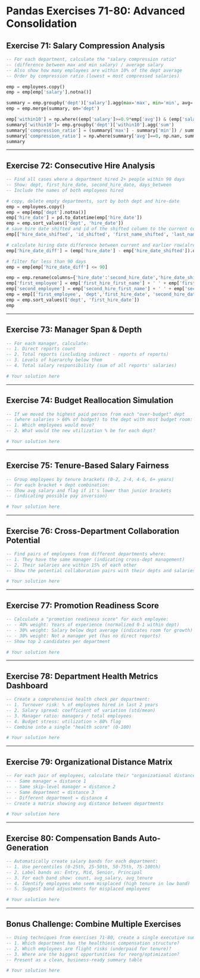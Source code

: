 # Pandas Exercises 71-80: Advanced Consolidation

## Exercise 71: Salary Compression Analysis
```sql
-- For each department, calculate the "salary compression ratio"
-- (difference between max and min salary) / average salary
-- Also show how many employees are within 10% of the dept average
-- Order by compression ratio (lowest = most compressed salaries)
```

```python
emp = employees.copy()
emp = emp[emp['salary'].notna()]

summary = emp.groupby('dept')['salary'].agg(max='max', min='min', avg='mean')
emp = emp.merge(summary, on='dept')

emp['within10'] = np.where((emp['salary']>=0.9*emp['avg']) & (emp['salary']<=1.1*emp['avg']), 1, 0)
summary['within10']= emp.groupby('dept')['within10'].agg('sum')
summary['compression_ratio'] = (summary['max'] - summary['min']) / summary['avg']
summary['compression_ratio'] = np.where(summary['avg']==0, np.nan, summary['compression_ratio'])
summary
```

---

## Exercise 72: Consecutive Hire Analysis  
```sql
-- Find all cases where a department hired 2+ people within 90 days
-- Show: dept, first_hire_date, second_hire_date, days_between
-- Include the names of both employees hired
```

```python
# copy, delete empty departments, sort by both dept and hire-date
emp = employees.copy()
emp = emp[emp['dept'].notna()]
emp['hire_date'] = pd.to_datetime(emp['hire_date']) 
emp = emp.sort_values(['dept', 'hire_date'])
# save hire date shifted and id of the shifted column to the current column for comparison
emp[['hire_date_shifted', 'id_shifted', 'first_name_shifted', 'last_name_shifted']] = (emp.groupby('dept')[['hire_date', 'id', 'first_name', 'last_name']].shift(1))

# calculate hiring date difference between current and earlier row(already sorted by hire_Date)
emp['hire_date_diff'] = (emp['hire_date'] - emp['hire_date_shifted']).dt.days

# filter for less than 90 days
emp = emp[emp['hire_date_diff'] <= 90]

emp = emp.rename(columns={'hire_date':'second_hire_date','hire_date_shifted':'first_hire_date','hire_date_diff':'days_between','first_name':'second_hire_first_name', 'last_name':'second_hire_last_name', 'first_name_shifted':'first_hire_first_name', 'last_name_shifted':'first_hire_last_name'})
emp['first_employee'] = emp['first_hire_first_name'] + ' ' + emp['first_hire_last_name']
emp['second_employee'] = emp['second_hire_first_name'] + ' ' + emp['second_hire_last_name']
emp = emp[['first_employee', 'dept','first_hire_date', 'second_hire_date', 'second_employee', 'days_between']]
emp = emp.sort_values(['dept', 'first_hire_date'])
emp
```

---

## Exercise 73: Manager Span & Depth
```sql
-- For each manager, calculate:
-- 1. Direct reports count
-- 2. Total reports (including indirect - reports of reports)
-- 3. Levels of hierarchy below them
-- 4. Total salary responsibility (sum of all reports' salaries)
```

```python
# Your solution here
```

---

## Exercise 74: Budget Reallocation Simulation
```sql
-- If we moved the highest paid person from each "over-budget" dept
-- (where salaries > 60% of budget) to the dept with most budget room:
-- 1. Which employees would move?
-- 2. What would the new utilization % be for each dept?
```

```python
# Your solution here
```

---

## Exercise 75: Tenure-Based Salary Fairness
```sql
-- Group employees by tenure brackets (0-2, 2-4, 4-6, 6+ years)
-- For each bracket + dept combination:
-- Show avg salary and flag if it's lower than junior brackets
-- (indicating possible pay inversion)
```

```python
# Your solution here
```

---

## Exercise 76: Cross-Department Collaboration Potential
```sql
-- Find pairs of employees from different departments where:
-- 1. They have the same manager (indicating cross-dept management)
-- 2. Their salaries are within 15% of each other
-- Show the potential collaboration pairs with their depts and salaries
```

```python
# Your solution here
```

---

## Exercise 77: Promotion Readiness Score
```sql
-- Calculate a "promotion readiness score" for each employee:
-- - 40% weight: Years of experience (normalized 0-1 within dept)
-- - 30% weight: Salary below dept average (indicates room for growth)
-- - 30% weight: Not a manager yet (has no direct reports)
-- Show top 2 candidates per department
```

```python
# Your solution here
```

---

## Exercise 78: Department Health Metrics Dashboard
```sql
-- Create a comprehensive health check per department:
-- 1. Turnover risk: % of employees hired in last 2 years
-- 2. Salary spread: coefficient of variation (std/mean)
-- 3. Manager ratio: managers / total employees
-- 4. Budget stress: utilization > 80% flag
-- Combine into a single "health score" (0-100)
```

```python
# Your solution here
```

---

## Exercise 79: Organizational Distance Matrix
```sql
-- For each pair of employees, calculate their "organizational distance":
-- - Same manager = distance 1
-- - Same skip-level manager = distance 2  
-- - Same department = distance 3
-- - Different department = distance 4
-- Create a matrix showing avg distance between departments
```

```python
# Your solution here
```

---

## Exercise 80: Compensation Bands Auto-Generation
```sql
-- Automatically create salary bands for each department:
-- 1. Use percentiles (0-25th, 25-50th, 50-75th, 75-100th)
-- 2. Label bands as: Entry, Mid, Senior, Principal
-- 3. For each band show: count, avg_salary, avg_tenure
-- 4. Identify employees who seem misplaced (high tenure in low band)
-- 5. Suggest band adjustments for misplaced employees
```

```python
# Your solution here
```

---

## Bonus Challenge: Combine Multiple Exercises
```sql
-- Using techniques from exercises 71-80, create a single executive summary:
-- 1. Which department has the healthiest compensation structure?
-- 2. Which employees are flight risks (underpaid for tenure)?
-- 3. Where are the biggest opportunities for reorg/optimization?
-- Present as a clean, business-ready summary table
```

```python
# Your solution here
```